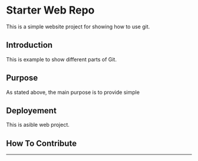 # Starter Web Repo

This is a simple website project for showing how to use git.

## Introduction

This is example to show different parts of Git.

## Purpose

As stated above, the main purpose is to provide simple 

## Deployement

This is asible web project.

## How To Contribute 

-----------


